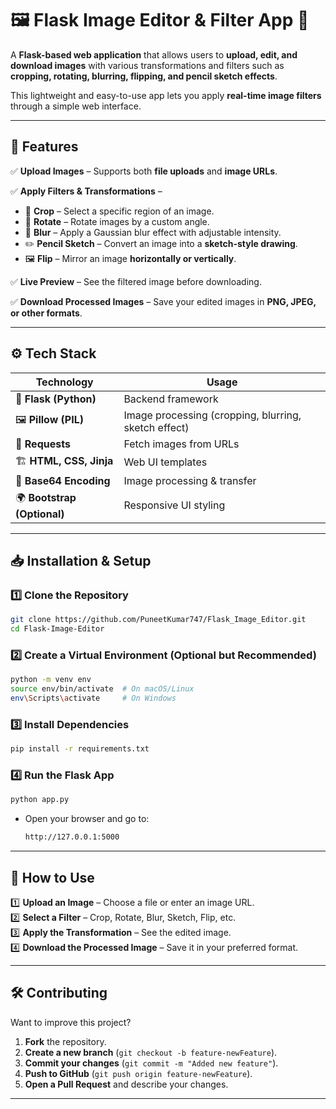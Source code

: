 # **🖼️ Flask Image Editor & Filter App** 🎨  

A **Flask-based web application** that allows users to **upload, edit, and download images** with various transformations and filters such as **cropping, rotating, blurring, flipping, and pencil sketch effects**.  

This lightweight and easy-to-use app lets you apply **real-time image filters** through a simple web interface.  

---

## **🚀 Features**  

✅ **Upload Images** – Supports both **file uploads** and **image URLs**.  

✅ **Apply Filters & Transformations** –  
   - 📏 **Crop** – Select a specific region of an image.  
   - 🔄 **Rotate** – Rotate images by a custom angle.  
   - 🎨 **Blur** – Apply a Gaussian blur effect with adjustable intensity.  
   - ✏️ **Pencil Sketch** – Convert an image into a **sketch-style drawing**.  
   - 🖼️ **Flip** – Mirror an image **horizontally or vertically**.  

✅ **Live Preview** – See the filtered image before downloading.  

✅ **Download Processed Images** – Save your edited images in **PNG, JPEG, or other formats**.  

---

## **⚙️ Tech Stack**  

| **Technology**      | **Usage** |
|--------------------|-------------|
| 🐍 **Flask (Python)** | Backend framework |
| 🖼️ **Pillow (PIL)** | Image processing (cropping, blurring, sketch effect) |
| 🔗 **Requests** | Fetch images from URLs |
| 🏗 **HTML, CSS, Jinja** | Web UI templates |
| 📡 **Base64 Encoding** | Image processing & transfer |
| 🌍 **Bootstrap (Optional)** | Responsive UI styling |

---

## **📥 Installation & Setup**  

### **1️⃣ Clone the Repository**  
```bash
git clone https://github.com/PuneetKumar747/Flask_Image_Editor.git
cd Flask-Image-Editor
```

### **2️⃣ Create a Virtual Environment (Optional but Recommended)**  
```bash
python -m venv env
source env/bin/activate  # On macOS/Linux
env\Scripts\activate     # On Windows
```

### **3️⃣ Install Dependencies**  
```bash
pip install -r requirements.txt
```

### **4️⃣ Run the Flask App**  
```bash
python app.py
```
- Open your browser and go to:  
  ```bash
  http://127.0.0.1:5000
  ```

---

## **🎯 How to Use**  

1️⃣ **Upload an Image** – Choose a file or enter an image URL.  
2️⃣ **Select a Filter** – Crop, Rotate, Blur, Sketch, Flip, etc.  
3️⃣ **Apply the Transformation** – See the edited image.  
4️⃣ **Download the Processed Image** – Save it in your preferred format.  

---

## **🛠️ Contributing**  

Want to improve this project?  

1. **Fork** the repository.  
2. **Create a new branch** (`git checkout -b feature-newFeature`).  
3. **Commit your changes** (`git commit -m "Added new feature"`).  
4. **Push to GitHub** (`git push origin feature-newFeature`).  
5. **Open a Pull Request** and describe your changes.  

---

